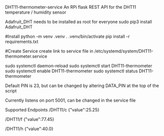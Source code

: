 DHT11-thermometer-service
An RPi flask REST API for the DHT11 temperature / humidity sensor

Adafruit_DHT needs to be installed as root for everyone sudo pip3 install Adafruit_DHT

#Install python -m venv .venv . .venv/bin/activate pip install -r requirements.txt

#Create Service create link to service file in /etc/systemd/system/DHT11-thermometer.service

sudo systemctl daemon-reload sudo systemctl start DHT11-thermometer sudo systemctl enable DHT11-thermometer sudo systemctl status DHT11-thermometer

Default PIN is 23, but can be changed by altering DATA_PIN at the top of the script

Currently listens on port 5001, can be changed in the service file

Supported Endpoints /DHT11/c {"value":25.25}

/DHT11/f {"value":77.45}

/DHT11/h {"value":40.0}
